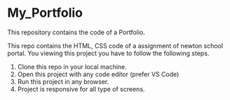 # My_Portfolio
This repository contains the code of a Portfolio.

This repo contains the HTML, CSS code of a assignment of newton school portal.
You viewing this project you have to follow the following steps.

1. Clone this repo in your local machine.
2. Open this project with any code editor (prefer VS Code)
3. Run this project in any browser.
4. Project is responsive for all type of screens.
